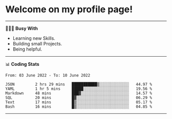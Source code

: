 # Welcome on my profile page!
<!-- print(("dralla"[::-1]+"s").capitalize()) -->

---
👨🏻‍💻 **Busy With**
* Learning new Skills.
* Building small Projects.
* Being helpful.

---
📊 **Coding Stats**
<!--START_SECTION:waka-->

```text
From: 03 June 2022 - To: 10 June 2022

JSON         2 hrs 29 mins   ███████████▒░░░░░░░░░░░░░   44.97 %
YAML         1 hr 5 mins     █████░░░░░░░░░░░░░░░░░░░░   19.56 %
Markdown     48 mins         ███▓░░░░░░░░░░░░░░░░░░░░░   14.57 %
SQL          20 mins         █▓░░░░░░░░░░░░░░░░░░░░░░░   06.29 %
Text         17 mins         █▒░░░░░░░░░░░░░░░░░░░░░░░   05.17 %
Bash         16 mins         █▒░░░░░░░░░░░░░░░░░░░░░░░   04.85 %
```

<!--END_SECTION:waka-->
---
